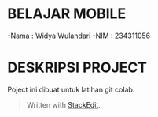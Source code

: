 # BELAJAR MOBILE
-Nama : Widya Wulandari
-NIM : 234311056

# DESKRIPSI PROJECT
Poject ini dibuat untuk latihan git colab.

> Written with [StackEdit](https://stackedit.io/).
